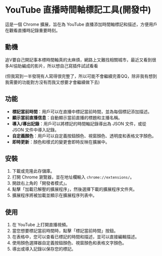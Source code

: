 # YouTube 直播時間軸標記工具(開發中)

這是一個 Chrome 擴展，旨在為 YouTube 直播添加時間軸標記和描述，方便用戶在觀看直播時記錄重要時刻。


## 動機

追V要自己開記事本標時間軸真的太麻煩，網路上又難找相關城市，最近又看到很多AI協助編成的影片，所以想自己寫插件試試看看

(但我寫到一半發現有人寫得很完整了，所以可能不會繼續完善QQ，除非我有想到我需要的功能對方沒有而我又想要才會繼續做下去)


## 功能

- **標記當前時間**：用戶可以在直播中標記當前時間，並為每個標記添加描述。
- **顯示當前直播信息**：自動顯示當前直播的標題和主播名稱。
- **導入/導出記錄**：用戶可以將標記的時間軸記錄導出為 JSON 文件，或從 JSON 文件中導入記錄。
- **自定義顏色**：用戶可以自定義按鈕顏色、視窗顏色、透明度和表格文字顏色。
- **即時更新**：顏色和樣式的變更會即時反映在擴展中。

## 安裝

1. 下載或克隆此存儲庫。
2. 打開 Chrome 瀏覽器，並在地址欄輸入 `chrome://extensions/`。
3. 開啟右上角的「開發者模式」。
4. 點擊「加載已解壓的擴展程序」，然後選擇下載的擴展程序文件夾。
5. 擴展程序將被加載並顯示在擴展程序列表中。

## 使用

1. 在 YouTube 上打開直播視頻。
2. 當您想要標記當前時間時，點擊「標記當前時間」按鈕。
3. 在表格中，您可以查看已標記的時間和描述，並可以直接編輯描述。
4. 使用顏色選擇器自定義按鈕顏色、視窗顏色和表格文字顏色。
5. 導出或導入記錄以保存您的標記。
